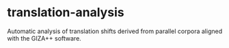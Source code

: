 # translation-analysis
Automatic analysis of translation shifts derived from parallel corpora aligned with the GIZA++ software.
